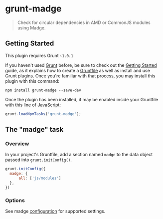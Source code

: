 # grunt-madge

> Check for circular dependencies in AMD or CommonJS modules using Madge.

## Getting Started
This plugin requires Grunt `~1.0.1`

If you haven't used [Grunt](http://gruntjs.com/) before, be sure to check out the [Getting Started](http://gruntjs.com/getting-started) guide, as it explains how to create a [Gruntfile](http://gruntjs.com/sample-gruntfile) as well as install and use Grunt plugins. Once you're familiar with that process, you may install this plugin with this command:

```shell
npm install grunt-madge --save-dev
```

Once the plugin has been installed, it may be enabled inside your Gruntfile with this line of JavaScript:

```js
grunt.loadNpmTasks('grunt-madge');
```

## The "madge" task

### Overview
In your project's Gruntfile, add a section named `madge` to the data object passed into `grunt.initConfig()`.

```js
grunt.initConfig({
  madge: {
	  all: ['js/modules']
  },
})
```

### Options
See madge [configuration](https://github.com/pahen/madge/blob/master/README.md#configuration) for supported settings.